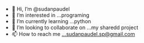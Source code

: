 - 👋 Hi, I’m @sudanpaudel
- 👀 I’m interested in ...programing
- 🌱 I’m currently learning ...python
- 💞️ I’m looking to collaborate on ...my sharedd project
- 📫 How to reach me ...sudanpaudel.sp@gmail.com


